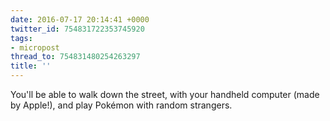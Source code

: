 ```yaml
---
date: 2016-07-17 20:14:41 +0000
twitter_id: 754831722353745920
tags:
- micropost
thread_to: 754831480254263297
title: ''
---
```


You'll be able to walk down the street, with your handheld computer (made by Apple!), and play Pokémon with random strangers.
